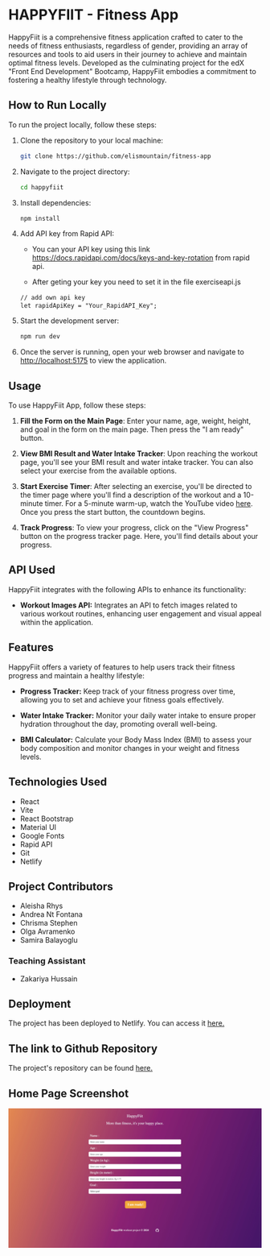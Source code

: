 # HAPPYFIIT - Fitness App

HappyFiit is a comprehensive fitness application crafted to cater to the needs of fitness enthusiasts, regardless of gender, providing an array of resources and tools to aid users in their journey to achieve and maintain optimal fitness levels. Developed as the culminating project for the edX "Front End Development" Bootcamp, HappyFiit embodies a commitment to fostering a healthy lifestyle through technology.

## How to Run Locally

To run the project locally, follow these steps:

1. Clone the repository to your local machine:

   ```bash
   git clone https://github.com/elismountain/fitness-app
   ```

1. Navigate to the project directory:

   ```bash
   cd happyfiit
   ```

1. Install dependencies:

   ```bash
   npm install
   ```

1. Add API key from Rapid API:

   - You can your API key using this link https://docs.rapidapi.com/docs/keys-and-key-rotation from rapid api.

   - After geting your key you need to set it in the file exerciseapi.js

   ```
   // add own api key
   let rapidApiKey = "Your_RapidAPI_Key";
   ```

1. Start the development server:

   ```bash
   npm run dev
   ```

1. Once the server is running, open your web browser and navigate to [http://localhost:5175](http://localhost:5175) to view the application.

## Usage

To use HappyFiit App, follow these steps:

1. **Fill the Form on the Main Page**: Enter your name, age, weight, height, and goal in the form on the main page. Then press the "I am ready" button.

2. **View BMI Result and Water Intake Tracker**: Upon reaching the workout page, you'll see your BMI result and water intake tracker. You can also select your exercise from the available options.

3. **Start Exercise Timer**: After selecting an exercise, you'll be directed to the timer page where you'll find a description of the workout and a 10-minute timer. For a 5-minute warm-up, watch the YouTube video [here](https://www.youtube.com/watch?v=qZkxKTxXY8M). Once you press the start button, the countdown begins.

4. **Track Progress**: To view your progress, click on the "View Progress" button on the progress tracker page. Here, you'll find details about your progress.

## API Used

HappyFiit integrates with the following APIs to enhance its functionality:

- **Workout Images API:** Integrates an API to fetch images related to various workout routines, enhancing user engagement and visual appeal within the application.

## Features

HappyFiit offers a variety of features to help users track their fitness progress and maintain a healthy lifestyle:

- **Progress Tracker:** Keep track of your fitness progress over time, allowing you to set and achieve your fitness goals effectively.

- **Water Intake Tracker:** Monitor your daily water intake to ensure proper hydration throughout the day, promoting overall well-being.

- **BMI Calculator:** Calculate your Body Mass Index (BMI) to assess your body composition and monitor changes in your weight and fitness levels.

## Technologies Used

- React
- Vite
- React Bootstrap
- Material UI
- Google Fonts
- Rapid API
- Git
- Netlify

## Project Contributors

- Aleisha Rhys
- Andrea Nt Fontana
- Chrisma Stephen
- Olga Avramenko
- Samira Balayoglu

### Teaching Assistant

- Zakariya Hussain

## Deployment

The project has been deployed to Netlify. You can access it [here.](https://happyfiit.netlify.app/)

## The link to Github Repository

The project's repository can be found [here.](https://github.com/elismountain/fitness-app)

## Home Page Screenshot

![HappyFiit Main Page](/src/assets/images/screenshot.png)
